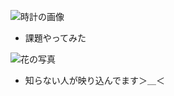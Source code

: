 ![時計の画像](http://php-fan.org/wp-content/uploads/2012/09/countupdown-300x196.jpg)  
* 課題やってみた


![花の写真](/tamagopiyo/DSC00011.JPEG)
* 知らない人が映り込んでます＞＿＜